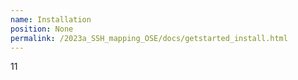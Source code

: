 ```yaml
---
name: Installation
position: None
permalink: /2023a_SSH_mapping_OSE/docs/getstarted_install.html
---
```


11